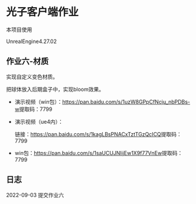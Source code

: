 # 光子客户端作业

本项目使用

UnrealEngine4.27.02



## 作业六-材质

实现自定义变色材质。

把球体放入后期盒子中，实现bloom效果。

- 演示视频（win包）：https://pan.baidu.com/s/1uzW8GPpCfNcju_nbPDBs-w 
  ​	提取码：7799

- 演示视频（ue4内）：

  链接：https://pan.baidu.com/s/1kagLBsPNACxTztTGzQcICQ 
  ​	提取码：7799

- win包：https://pan.baidu.com/s/1saUCUJNlijEw1X9f77VnEw 
  ​        提取码：7799 


## 日志
2022-09-03 提交作业六



